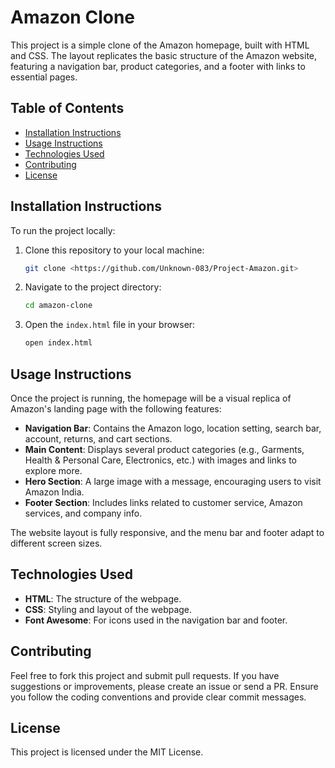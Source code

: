 # Amazon Clone

This project is a simple clone of the Amazon homepage, built with HTML and CSS. The layout replicates the basic structure of the Amazon website, featuring a navigation bar, product categories, and a footer with links to essential pages.

## Table of Contents

- [Installation Instructions](#installation-instructions)
- [Usage Instructions](#usage-instructions)
- [Technologies Used](#technologies-used)
- [Contributing](#contributing)
- [License](#license)

## Installation Instructions

To run the project locally:

1. Clone this repository to your local machine:
   ```bash
   git clone <https://github.com/Unknown-083/Project-Amazon.git>
   ```

2. Navigate to the project directory:
   ```bash
   cd amazon-clone
   ```

3. Open the `index.html` file in your browser:
   ```bash
   open index.html
   ```

## Usage Instructions

Once the project is running, the homepage will be a visual replica of Amazon's landing page with the following features:

- **Navigation Bar**: Contains the Amazon logo, location setting, search bar, account, returns, and cart sections.
- **Main Content**: Displays several product categories (e.g., Garments, Health & Personal Care, Electronics, etc.) with images and links to explore more.
- **Hero Section**: A large image with a message, encouraging users to visit Amazon India.
- **Footer Section**: Includes links related to customer service, Amazon services, and company info.

The website layout is fully responsive, and the menu bar and footer adapt to different screen sizes.

## Technologies Used

- **HTML**: The structure of the webpage.
- **CSS**: Styling and layout of the webpage.
- **Font Awesome**: For icons used in the navigation bar and footer.

## Contributing

Feel free to fork this project and submit pull requests. If you have suggestions or improvements, please create an issue or send a PR. Ensure you follow the coding conventions and provide clear commit messages.

## License

This project is licensed under the MIT License.
